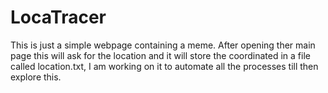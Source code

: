 # LocaTracer
This is just a simple webpage containing a meme. After opening ther main page this will ask for the location and it will store the coordinated in a file called location.txt, I am working on it to automate all the processes till then explore this.
